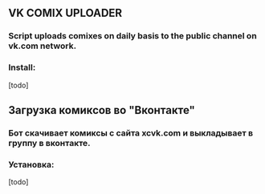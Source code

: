## VK COMIX UPLOADER
### Script uploads comixes on daily basis to the public channel on vk.com network.
### Install:

[todo]

## Загрузка комиксов во "Вконтакте"
### Бот скачивает комиксы с сайта xcvk.com и выкладывает в группу в вконтакте.

###  Установка:

[todo]